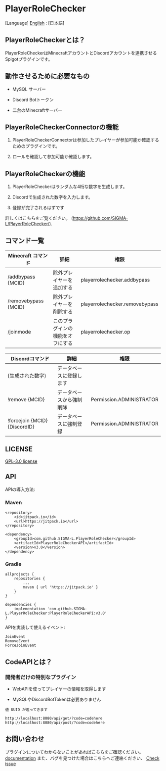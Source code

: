 # PlayerRoleChecker
[Language] [English](https://prc-mc.net/en/) : [日本語]

## PlayerRoleCheckerとは？

PlayerRoleCheckerはMinecraftアカウントとDiscordアカウントを連携させるSpigotプラグインです。

## 動作させるために必要なもの

- MySQL サーバー

- Discord Botトークン

- 二台のMinecraftサーバー

## PlayerRoleCheckerConnectorの機能

1. PlayerRoleCheckerConnectorは参加したプレイヤーが参加可能か確認するためのプラグインです。

2. ロールを確認して参加可能か確認します。

## PlayerRoleCheckerの機能

1. PlayerRoleCheckerはランダムな4桁な数字を生成します。

2. Discordで生成された数字を入力します。

3. 登録が完了されるはずです


詳しくはこちらをご覧ください。 (https://github.com/SIGMA-L/PlayerRoleChecker/).

## コマンド一覧

| Minecraft コマンド           | 詳細 | 権限 |
|---------------------------| --- | --- |
| /addbypass {MCID}    | 除外プレイヤーを追加する | playerrolechecker.addbypass |
| /removebypass {MCID} | 除外プレイヤーを削除する | playerrolechecker.removebypass |
| /joinmode                 | このプラグインの機能をオフにする | playerrolechecker.op |

| Discordコマンド                     | 詳細 | 権限 |
|------------------------------------| --- | --- |
| {生成された数字}                          | データベースに登録します |  |
| !remove {MCID}                | データベースから強制削除 | Permission.ADMINISTRATOR |
| !forcejoin {MCID} {DiscordID} | データベースに強制登録 | Permission.ADMINISTRATOR |

## LICENSE

[GPL-3.0 license](https://github.com/SIGMA-L/PlayerRoleChecker/blob/main/LICENSE)

## API

APIの導入方法:

### Maven

    <repository>
        <id>jitpack.io</id>
        <url>https://jitpack.io</url>
    </repository>

	<dependency>
	    <groupId>com.github.SIGMA-L.PlayerRoleChecker</groupId>
	    <artifactId>PlayerRoleCheckerAPI</artifactId>
	    <version>v3.0</version>
	</dependency>

### Gradle

    allprojects {
		repositories {
			...
			maven { url 'https://jitpack.io' }
		}
	}

    dependencies {
        implementation 'com.github.SIGMA-L.PlayerRoleChecker:PlayerRoleCheckerAPI:v3.0'
	}

APIを実装して使えるイベント:
    
    JoinEvent
    RemoveEvent
    ForceJoinEvent
    
## CodeAPIとは？

### 開発者だけの特別なプラグイン

- WebAPIを使ってプレイヤーの情報を取得します

- MySQLやDiscordBotTokenは必要ありません

```
値 UUID が返ってきます

http://localhost:8080/api/get/?code=codehere
http://localhost:8080/api/post/?code=codehere
```

## お問い合わせ

 プラグインについてわからないことがあればこちらをご確認ください。[documentation](https://github.com/SIGMA-L/PlayerRoleChecker/wiki) また、バグを見つけた場合はこちらへご連絡ください、 [Check issue](https://github.com/SIGMA-L/PlayerRoleChecker/issues)
